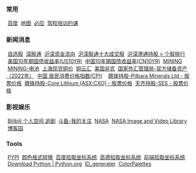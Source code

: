 ### 常用


&nbsp;[百度](https://www.baidu.com/)
&nbsp;[地图](http://www.gditu.net/)
&nbsp;[必应](https://cn.bing.com/)
&nbsp;[驾校培训约课](http://zhjp.sz-its.cn)


### 新闻消息

&nbsp;[自选股](http://quote.eastmoney.com/zixuan/?from=home)
&nbsp;[深股通](http://data.10jqka.com.cn/hgt/sgtb/)
&nbsp;[沪深资金流向](https://data.eastmoney.com/zjlx/detail.html)
&nbsp;[沪深股通十大成交股](https://data.eastmoney.com/hsgt/top10.html)
&nbsp;[沪深港通持股 > 个股排行](https://data.eastmoney.com/hsgtcg/list.html?mkt=001)
&nbsp;[美国10年期国债收益率(US10YR)](https://wallstreetcn.com/markets/US10YR.OTC)
&nbsp;[中国10年期国债收益率(CN10YR)](https://wallstreetcn.com/markets/codes/CN10YR.OTC)
&nbsp;[MINING](https://www.mining.com/)
&nbsp;[MINING-电池](https://www.mining.com/category/battery-metals/)
&nbsp;[上海现货铜价](https://cu.iyunhui.com/market/sh/)
&nbsp;[铜云汇](https://cu.iyunhui.com/)
&nbsp;[美国非农](https://www.mql5.com/zh/economic-calendar/united-states/nonfarm-payrolls)
&nbsp;[国家外汇管理局-官方储备资产（2022年）](https://www.safe.gov.cn/safe/2021/0202/18180.html)
&nbsp;[中国 居民消费价格指数(CPI)](https://data.eastmoney.com/cjsj/cpi.html)
&nbsp;
&nbsp;[赣锋持股-Pilbara Minerals Ltd - 股票价格](https://www.msn.cn/zh-cn/money/stockdetails/fi-aa8lr7?ocid=ansMSNMoney11&duration=1D)
&nbsp;[赣锋持股-Core Lithium (ASX:CXO) - 股票价格](https://www.msn.cn/zh-cn/money/stockdetails/fi-aa5rw7?ocid=ansMSNMoney11&duration=1D)
&nbsp;[天齐持股-SES - 股票价格](https://www.msn.cn/zh-cn/money/stockdetails/fi-bztgpr?ocid=ansMSNMoney11&duration=1D)



### 影视娱乐

&nbsp;[Bilibili 个人空间 追剧](https://www.bilibili.com/)
&nbsp;[斗鱼-我的关注](https://www.douyu.com/directory/myFollow)
&nbsp;[NASA](https://www.nasa.gov/)
&nbsp;[NASA Image and Video Library](https://images.nasa.gov/)
&nbsp;[博客园](https://www.cnblogs.com/Tiago/)






### Tools

&nbsp;[PYPI](https://pypi.org/)
&nbsp;[颜色格式转换](https://tools.fun/color.html)
&nbsp;[百度拾取坐标系统](https://api.map.baidu.com/lbsapi/getpoint/index.html)
&nbsp;[高德拾取坐标系统](https://lbs.amap.com/console/show/picker)
&nbsp;[前端拾取坐标系统](http://geojson.io/#map=16/30.8154/120.4920)
&nbsp;[Download Python | Python.org](https://www.python.org/downloads/)
&nbsp;[ID_generater](http://sfz.uzuzuz.com/?region=320506&birthday=19860511&sex=2&num=5&r=39)
&nbsp;[ColorPalettes](ColorPalettes.html)

